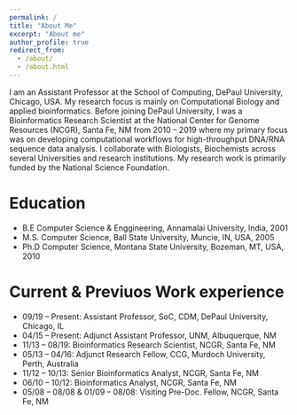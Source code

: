 ```yaml
---
permalink: /
title: "About Me"
excerpt: "About me"
author_profile: true
redirect_from: 
  - /about/
  - /about.html
---
```


I am an Assistant Professor at the School of Computing, DePaul University, Chicago, USA. My research focus is mainly on Computational Biology and applied bioinformatics. Before joining DePaul University, I was a Bioinformatics Research Scientist at the National Center for Genome Resources (NCGR), Santa Fe, NM from 2010 – 2019 where my primary focus was on developing computational workflows for high-throughput DNA/RNA sequence data analysis. I collaborate with Biologists, Biochemists across several Universities and research institutions. My research work is primarily funded by the National Science Foundation.

Education
======
* B.E Computer Science & Enggineering, Annamalai University, India, 2001
* M.S. Computer Science, Ball State University, Muncie, IN, USA, 2005
* Ph.D Computer Science, Montana State University, Bozeman, MT, USA, 2010

Current & Previuos Work experience
======
* 09/19 – Present: Assistant Professor, SoC, CDM, DePaul University, Chicago, IL
* 04/15 – Present: Adjunct Assistant Professor, UNM, Albuquerque, NM
* 11/13 – 08/19: Bioinformatics Research Scientist, NCGR, Santa Fe, NM
* 05/13 – 04/16: Adjunct Research Fellow, CCG, Murdoch University, Perth, Australia
* 11/12 – 10/13: Senior Bioinformatics Analyst, NCGR, Santa Fe, NM
* 06/10 – 10/12: Bioinformatics Analyst, NCGR, Santa Fe, NM
* 05/08 – 08/08 & 01/09 – 08/08: Visiting Pre-Doc. Fellow, NCGR, Santa Fe, NM
